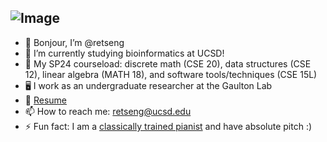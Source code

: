 
![Image](http://url/a.png)	
---
- 👋 Bonjour, I’m @retseng
- 👀 I’m currently studying bioinformatics at UCSD!
- 🌱 My SP24 courseload: discrete math (CSE 20), data structures (CSE 12), linear algebra (MATH 18), and software tools/techniques (CSE 15L)
- 🖥️ I work as an undergraduate researcher at the Gaulton Lab
- 📄 [Resume](https://docs.google.com/document/d/1V0PAKaVaRMP4gQMHZ_BABEwv_trCW4lqmNnH7qtwIFE/edit?usp=sharing)
- 📫 How to reach me: retseng@ucsd.edu
- ⚡ Fun fact: I am a [classically trained pianist](https://www.youtube.com/watch?v=JFrJAjz57l8&list=PLQiV0dKfYhz8Xv3nAGd2K3eEpDjA7MBmO) and have absolute pitch :)
